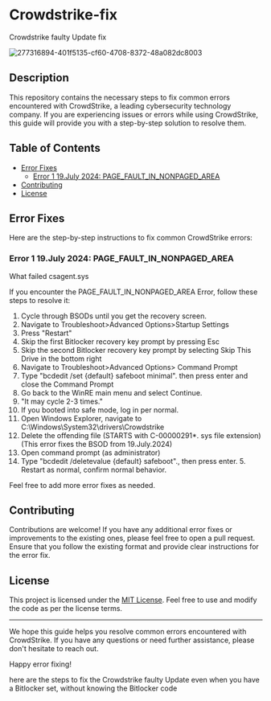 # Crowdstrike-fix
Crowdstrike faulty Update fix


![277316894-401f5135-cf60-4708-8372-48a082dc8003](https://github.com/user-attachments/assets/15d27fff-c473-4110-9425-1f6977908f87)

## Description

This repository contains the necessary steps to fix common errors encountered with CrowdStrike, a leading cybersecurity technology company. If you are experiencing issues or errors while using CrowdStrike, this guide will provide you with a step-by-step solution to resolve them.

## Table of Contents

- [Error Fixes](#error-fixes)
    - [Error 1 19.July 2024: PAGE_FAULT_IN_NONPAGED_AREA](#Error-1-19.July-2024:-PAGE_FAULT_IN_NONPAGED_AREA)
- [Contributing](#contributing)
- [License](#license)

## Error Fixes

Here are the step-by-step instructions to fix common CrowdStrike errors:

### Error 1 19.July 2024: PAGE_FAULT_IN_NONPAGED_AREA
What failed csagent.sys

If you encounter the PAGE_FAULT_IN_NONPAGED_AREA Error, follow these steps to resolve it:

1. Cycle through BSODs until you get the recovery screen.
2. Navigate to Troubleshoot>Advanced Options>Startup Settings
3. Press "Restart"
4. Skip the first Bitlocker recovery key prompt by pressing Esc
5. Skip the second Bitlocker recovery key prompt by selecting Skip This Drive in the bottom right
6. Navigate to Troubleshoot>Advanced Options> Command Prompt
7. Type "bcdedit /set {default} safeboot minimal". then press enter and close the Command Prompt
8. Go back to the WinRE main menu and select Continue.
9. "It may cycle 2-3 times."
11. If you booted into safe mode, log in per normal.
12. Open Windows Explorer, navigate to C:\Windows\System32\drivers\Crowdstrike
13. Delete the offending file (STARTS with C-00000291*. sys file extension) (This error fixes the BSOD from 19.July.2024)
14. Open command prompt (as administrator)
15. Type "bcdedit /deletevalue {default} safeboot"., then press enter. 5. Restart as normal, confirm normal behavior.


Feel free to add more error fixes as needed.

## Contributing

Contributions are welcome! If you have any additional error fixes or improvements to the existing ones, please feel free to open a pull request. Ensure that you follow the existing format and provide clear instructions for the error fix.

## License

This project is licensed under the [MIT License](LICENSE). Feel free to use and modify the code as per the license terms.

---

We hope this guide helps you resolve common errors encountered with CrowdStrike. If you have any questions or need further assistance, please don't hesitate to reach out.

Happy error fixing!


here are the steps to fix the Crowdstrike faulty Update even when you have a Bitlocker set, without knowing the Bitlocker code
